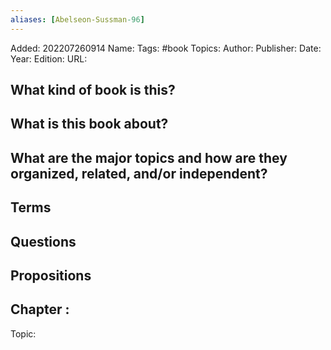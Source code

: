 ```yaml
---
aliases: [Abelseon-Sussman-96]
---
```

Added: 202207260914
Name: 
Tags: #book
Topics: 
Author: 
Publisher: 
Date: 
Year: 
Edition:
URL: 



## What kind of book is this?

## What is this book about?

## What are the major topics and how are they organized, related, and/or independent?

## Terms

## Questions

## Propositions

## Chapter :
Topic: